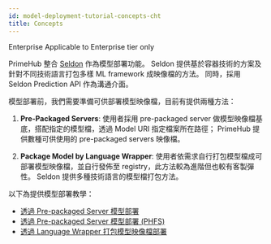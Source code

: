 ```yaml
---
id: model-deployment-tutorial-concepts-cht
title: Concepts
---
```


<div class="ee-only tooltip">Enterprise
  <span class="tooltiptext">Applicable to Enterprise tier only</span>
</div>

PrimeHub 整合 [Seldon](https://docs.seldon.io/projects/seldon-core/en/latest/) 作為模型部署功能。 Seldon 提供基於容器技術的方案及針對不同技術語言打包多樣 ML framework 成映像檔的方法。 同時，採用 Seldon Prediction API 作為溝通介面。

模型部署前，我們需要準備可供部署模型映像檔，目前有提供兩種方法：

1. **Pre-Packaged Servers**: 使用者採用 pre-packaged server 做模型映像檔基底，搭配指定的模型檔，透過 Model URI 指定檔案所在路徑； PrimeHub 提供數種可供使用的 pre-packaged servers 映像檔。

2. **Package Model by Language Wrapper**: 使用者依需求自行打包模型檔成可部署模型映像檔，並自行發佈至 registry，此方法較為進階但也較有客製彈性。 Seldon 提供多種技術語言的模型檔打包方法。

以下為提供模型部署教學：

- [透過 Pre-packaged Server 模型部署](model-deployment-tutorial-prepackaged-image-cht)
- [透過 Pre-packaged Server 模型部署 (PHFS)](model-deployment-tutorial-prepackaged-image-phfs-cht)
- [透過 Language Wrapper 打包模型映像檔部署](model-deployment-tutorial-model-image-cht)
